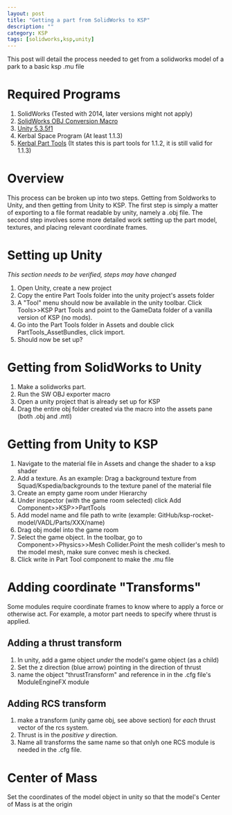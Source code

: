 ```yaml
---
layout: post
title: "Getting a part from SolidWorks to KSP"
description: ""
category: KSP
tags: [solidworks,ksp,unity]
---
```


This post will detail the process needed to get from a solidworks model of a park to a basic ksp .mu file

# Required Programs

1. SolidWorks (Tested with 2014, later versions might not apply)
2. [SolidWorks OBJ Conversion Macro](http://www.solidsmack.com/resources/free-solidworks-obj-export-macro/)
3. [Unity 5.3.5f1](https://unity3d.com/get-unity/download/archive)
4. Kerbal Space Program (At least 1.1.3)
5. [Kerbal Part Tools](http://forum.kerbalspaceprogram.com/index.php?/topic/135228-parttools-for-ksp-112/) (It states this is part tools for 1.1.2, it is still valid for 1.1.3)

# Overview

This process can be broken up into two steps. Getting from Soldworks
to Unity, and then getting from Unity to KSP. The first step is simply
a matter of exporting to a file format readable by unity, namely a
.obj file. The second step involves some more detailed work setting up
the part model, textures, and placing relevant coordinate frames.

# Setting up Unity

*This section needs to be verified, steps may have changed*

1. Open Unity, create a new project
2. Copy the entire Part Tools folder into the unity project's assets folder
3. A "Tool" menu should now be available in the unity toolbar. Click Tools>>KSP Part Tools and point to the GameData folder of a vanilla version of KSP (no mods).
4. Go into the Part Tools folder in Assets and double click PartTools_AssetBundles, click import.
5. Should now be set up?

# Getting from SolidWorks to Unity

1. Make a solidworks part.
2. Run the SW OBJ exporter macro
3. Open a unity project that is already set up for KSP
4. Drag the entire obj folder created via the macro into the assets pane (both .obj and .mtl)

# Getting from Unity to KSP

1. Navigate to the material file in Assets and change the shader to a ksp shader
2. Add a texture. As an example: Drag a background texture from Squad/Kspedia/backgrounds to the texture panel of the material file
3. Create an empty game room under Hierarchy
4. Under inspector (with the game room selected) click Add Component>>KSP>>PartTools
5. Add model name and file path to write (example: GitHub/ksp-rocket-model/VADL/Parts/XXX/name)
6. Drag obj model into the game room
7. Select the game object. In the toolbar, go to Component>>Physics>>Mesh Collider.Point the mesh collider's mesh to the model mesh, make sure convec mesh is checked.
8. Click write in Part Tool component to make the .mu file

# Adding coordinate "Transforms"

Some modules require coordinate frames to know where to apply a force or otherwise act. For example, a motor part needs to specify where thrust is applied.

## Adding a thrust transform

1. In unity, add a game object *under* the model's game object (as a child)
2. Set the z direction (blue arrow) pointing in the direction of thrust
3. name the object "thrustTransform" and reference in in the .cfg file's ModuleEngineFX module

## Adding RCS transform

1. make a transform (unity game obj, see above section) for *each* thrust vector of the rcs system.
2. Thrust is in the *positive y* direction.
3. Name all transforms the same name so that onlyh one RCS module is needed in the .cfg file.

# Center of Mass

Set the coordinates of the model object in unity so that the model's Center of Mass is at the origin
